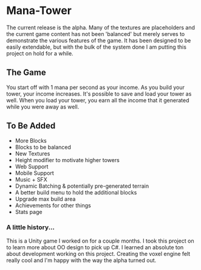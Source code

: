 # Mana-Tower

The current release is the alpha. Many of the textures are placeholders and the current game content has not been 'balanced' but merely serves to demonstrate the various features of the game. It has been designed to be easily extendable, but with the bulk of the system done I am putting this project on hold for a while.

## The Game

You start off with 1 mana per second as your income. As you build your tower, your income increases. It's possible to save and load your tower as well. When you load your tower, you earn all the income that it generated while you were away as well.

## To Be Added

- More Blocks
- Blocks to be balanced
- New Textures
- Height modifier to motivate higher towers
- Web Support
- Mobile Support
- Music + SFX
- Dynamic Batching & potentially pre-generated terrain
- A better build menu to hold the additional blocks
- Upgrade max build area
- Achievements for other things
- Stats page

### A little history...

This is a Unity game I worked on for a couple months. I took this project on to learn more about OO design to pick up C#. I learned an absolute ton about development working on this project. Creating the voxel engine felt really cool and I'm happy with the way the alpha turned out.
